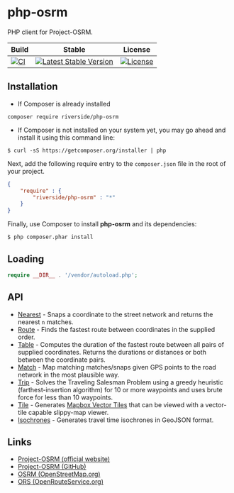 # php-osrm
PHP client for Project-OSRM.

| Build | Stable | License |
| ----- | ------ | ------- |
| [![CI][x1]][y1] | [![Latest Stable Version][x2]][y2] | [![License][x3]][y3] |

## Installation
- If Composer is already installed
```
composer require riverside/php-osrm
```
- If Composer is not installed on your system yet, you may go ahead and install it using this command line:
```
$ curl -sS https://getcomposer.org/installer | php
```
Next, add the following require entry to the `composer.json` file in the root of your project.
```json
{
    "require" : {
        "riverside/php-osrm" : "*"
    }
}
```
Finally, use Composer to install **php-osrm** and its dependencies:
```
$ php composer.phar install
```

## Loading
```php
require __DIR__ . '/vendor/autoload.php';
```

## API
- [Nearest][1] - Snaps a coordinate to the street network and returns the nearest `n` matches.
- [Route][2] - Finds the fastest route between coordinates in the supplied order.
- [Table][3] - Computes the duration of the fastest route between all pairs of supplied coordinates. Returns the durations or distances or both between the coordinate pairs.
- [Match][4] - Map matching matches/snaps given GPS points to the road network in the most plausible way.
- [Trip][5] - Solves the Traveling Salesman Problem using a greedy heuristic (farthest-insertion algorithm) for 10 or more waypoints and uses brute force for less than 10 waypoints.
- [Tile][6] - Generates [Mapbox Vector Tiles][8] that can be viewed with a vector-tile capable slippy-map viewer.
- [Isochrones][7] - Generates travel time isochrones in GeoJSON format.

## Links
- [Project-OSRM (official website)][9]
- [Project-OSRM (GitHub)][10]
- [OSRM (OpenStreetMap.org)][11]
- [ORS (OpenRouteService.org)][12]

[1]: https://github.com/riverside/php-osrm/tree/master/examples/nearest.php
[2]: https://github.com/riverside/php-osrm/tree/master/examples/route.php
[3]: https://github.com/riverside/php-osrm/tree/master/examples/table.php
[4]: https://github.com/riverside/php-osrm/tree/master/examples/matcher.php
[5]: https://github.com/riverside/php-osrm/tree/master/examples/trip.php
[6]: https://github.com/riverside/php-osrm/tree/master/examples/tile.php
[7]: https://github.com/riverside/php-osrm/tree/master/examples/isochrones.php
[8]: https://docs.mapbox.com/api/maps/vector-tiles/
[9]: https://project-osrm.org/
[10]: https://github.com/Project-OSRM
[11]: https://wiki.openstreetmap.org/wiki/Open_Source_Routing_Machine
[12]: https://openrouteservice.org/
[x1]: https://github.com/riverside/php-osrm/actions/workflows/test.yml/badge.svg
[y1]: https://github.com/riverside/php-osrm/actions/workflows/test.yml
[x2]: https://poser.pugx.org/riverside/php-osrm/v/stable
[y2]: https://packagist.org/packages/riverside/php-osrm
[x3]: https://poser.pugx.org/riverside/php-osrm/license
[y3]: https://packagist.org/packages/riverside/php-osrm